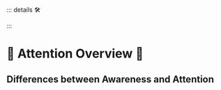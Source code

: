 ::: details 🛠



:::

# 💜 <neuro>Attention Overview</neuro> 💜

## Differences between Awareness and Attention